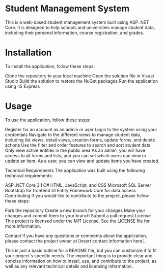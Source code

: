 # Student Management System
This is a web-based student management system built using ASP .NET Core. It is designed to help schools and universities manage student data, including their personal information, course registration, and grades.

# Installation
To install the application, follow these steps:

Clone the repository to your local machine
Open the solution file in Visual Studio
Build the solution to restore the NuGet packages
Run the application using IIS Express
# Usage
To use the application, follow these steps:

Register for an account as an admin or user
Login to the system using your credentials
Navigate to the different views to manage student data, including list views, detail views, creation forms, update forms, and delete actions
Use the filter and order features to search and sort student data
Only view active entities in the public area
As an admin, you will have access to all forms and lists, and you can set which users can view or update an item. As a user, you can view and update items you have created.

Technical Requirements
The application was built using the following technical requirements:

ASP .NET Core 3.1
C#
HTML, JavaScript, and CSS
Microsoft SQL Server
Bootstrap for frontend UI
Entity Framework Core for data access
Contributing
If you would like to contribute to the project, please follow these steps:

Fork the repository
Create a new branch for your changes
Make your changes and commit them to your branch
Submit a pull request
License
This project is licensed under the MIT License. See the LICENSE file for more information.

Contact
If you have any questions or comments about the application, please contact the project owner at [insert contact information here].

This is just a basic outline for a README file, but you can customize it to fit your project's specific needs. The important thing is to provide clear and concise information on how to install, use, and contribute to the project, as well as any relevant technical details and licensing information.
